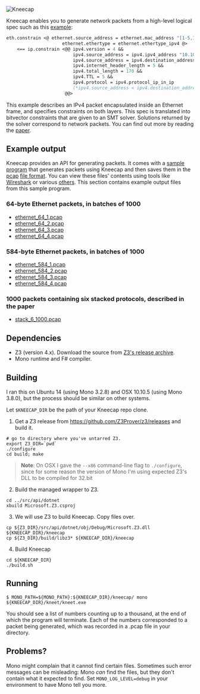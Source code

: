 ![Kneecap](https://www.nik.network/kneecap/small_kneecap.jpg)

Kneecap enables you to generate network packets from a high-level logical spec such as this [example](https://github.com/niksu/kneecap/blob/master/kneet/Program.fs#L35):
```fsharp
eth.constrain <@ ethernet.source_address = ethernet.mac_address "[1-5,10]:34:56:78:90:*" &&
                     ethernet.ethertype = ethernet.ethertype_ipv4 @>
    <== ip.constrain <@@ ipv4.version = 4 &&
                         ipv4.source_address = ipv4.ipv4_address "10.10.10.[55-60]" &&
                         ipv4.source_address = ipv4.destination_address &&
                         ipv4.internet_header_length = 5 &&
                         ipv4.total_length = 170 &&
                         ipv4.TTL = 5 &&
                         ipv4.protocol = ipv4.protocol_ip_in_ip
                         (*ipv4.source_address < ipv4.destination_address*)
                      @@>
```
This example describes an IPv4 packet encapsulated inside an Ethernet frame, and specifies constraints on both layers.
This spec is translated into bitvector constraints that are given to an SMT solver.
Solutions returned by the solver correspond to network packets.
You can find out more by reading the [paper](https://www.nik.network/cucl/files/kneecap_smt16.pdf).

## Example output
Kneecap provides an API for generating packets. It comes with a [sample program](https://github.com/niksu/kneecap/blob/master/kneet/Program.fs) that
generates packets using Kneecap and then saves them in the
[pcap](https://en.wikipedia.org/wiki/Pcap) [file format](https://wiki.wireshark.org/Development/LibpcapFileFormat).
You can view these files' contents using tools like [Wireshark](https://www.wireshark.org/)
or various [others](http://serverfault.com/questions/38626/how-can-i-read-pcap-files-in-a-friendly-format).
This section contains example output files from this sample program.

### 64-byte Ethernet packets, in batches of 1000
* [ethernet_64_1.pcap](https://www.nik.network/kneecap/ethernet_64_1.pcap)
* [ethernet_64_2.pcap](https://www.nik.network/kneecap/ethernet_64_2.pcap)
* [ethernet_64_3.pcap](https://www.nik.network/kneecap/ethernet_64_3.pcap)
* [ethernet_64_4.pcap](https://www.nik.network/kneecap/ethernet_64_4.pcap)

### 584-byte Ethernet packets, in batches of 1000
* [ethernet_584_1.pcap](https://www.nik.network/kneecap/ethernet_584_1.pcap)
* [ethernet_584_2.pcap](https://www.nik.network/kneecap/ethernet_584_2.pcap)
* [ethernet_584_3.pcap](https://www.nik.network/kneecap/ethernet_584_3.pcap)
* [ethernet_584_4.pcap](https://www.nik.network/kneecap/ethernet_584_4.pcap)

### 1000 packets containing six stacked protocols, described in the paper
* [stack_6_1000.pcap](https://www.nik.network/kneecap/stack_6_1000.pcap)

## Dependencies
* Z3 (version 4.x). Download the source from <a href="https://github.com/Z3Prover/z3/releases">Z3's release archive</a>.
* Mono runtime and F# compiler.

## Building
I ran this on Ubuntu 14 (using Mono 3.2.8) and OSX 10.10.5 (using Mono 3.8.0), but the process should be similar on other systems.

Let `$KNEECAP_DIR` be the path of your Kneecap repo clone.

1) Get a Z3 release from https://github.com/Z3Prover/z3/releases and build it.
```
# go to directory where you've untarred Z3.
export Z3_DIR=`pwd`
./configure
cd build; make
```
> **Note**: On OSX I gave the `--x86` command-line flag to `./configure`, since
> for some reason the version of Mono I'm using expected Z3's DLL to be compiled
> for 32.bit

2) Build the managed wrapper to Z3.
```
cd ../src/api/dotnet
xbuild Microsoft.Z3.csproj
```
3) We will use Z3 to build Kneecap. Copy files over.
```
cp ${Z3_DIR}/src/api/dotnet/obj/Debug/Microsoft.Z3.dll ${KNEECAP_DIR}/kneecap
cp ${Z3_DIR}/build/libz3* ${KNEECAP_DIR}/kneecap
```
4) Build Kneecap
```
cd ${KNEECAP_DIR}
./build.sh
```

## Running
`$ MONO_PATH=${MONO_PATH}:${KNEECAP_DIR}/kneecap/ mono ${KNEECAP_DIR}/kneet/kneet.exe`

You should see a list of numbers counting up to a thousand, at the end of which
the program will terminate. Each of the numbers corresponded to a packet being
generated, which was recorded in a .pcap file in your directory.

## Problems?
Mono might complain that it cannot find certain files. Sometimes such error messages
can be misleading: Mono *can* find the files, but they don't contain what it
expected to find. Set `MONO_LOG_LEVEL=debug` in your environment to have Mono
tell you more.
